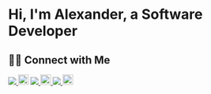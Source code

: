 # Hi, I'm Alexander, a Software Developer

## 🤝🏻 Connect with Me

<a href="https://www.linkedin.com/in/alexander-martinez-a1261921a/" target="_blank">
    <img src="https://img.shields.io/badge/-Alexander   Martinez-0077B5?style=flat&logo=Linkedin&logoColor=white"/>
  <img src="https://cdn-icons-png.flaticon.com/512/174/174857.png" alt="LinkedIn" width="21"></a>
</a>
<a href="mailto:alkut202@gmail.com">
   <img src="https://img.shields.io/badge/-alkut202@gmail.com-D14836?style=flat&"/>
  <img src="https://cdn-icons-png.flaticon.com/512/732/732200.png" alt="Gmail" width="21">
</a>
<a href="https://drive.google.com/drive/folders/tu_enlace_aqui" target="_blank">
   <img src="https://img.shields.io/badge/Curriculum -4285F4?style=flat"/>
 <img src="https://cdn-icons-png.flaticon.com/512/6186/6186195.png" alt="CV Icon" width="21">
</a>

